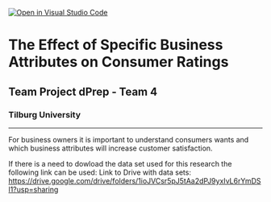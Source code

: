 [![Open in Visual Studio Code](https://classroom.github.com/assets/open-in-vscode-2e0aaae1b6195c2367325f4f02e2d04e9abb55f0b24a779b69b11b9e10269abc.svg)](https://classroom.github.com/online_ide?assignment_repo_id=15730493&assignment_repo_type=AssignmentRepo)

# The Effect of Specific Business Attributes on Consumer Ratings
## Team Project dPrep - Team 4
### Tilburg University
-----------------------------------------
For business owners it is important to understand consumers wants and which business attributes will increase customer satisfaction.

If there is a need to dowload the data set used for this research the following link can be used: 
     Link to Drive with data sets: https://drive.google.com/drive/folders/1ioJVCsr5pJ5tAa2dPJ9yxIvL6rYmDSl1?usp=sharing 
